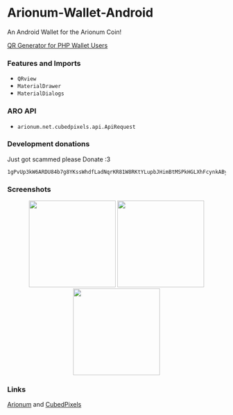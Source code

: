 # Arionum-Wallet-Android

An Android Wallet for the Arionum Coin!

[QR Generator for PHP Wallet Users][qr-generator]

### Features and Imports

- `QRview`
- `MaterialDrawer`
- `MaterialDialogs`

### ARO API

- `arionum.net.cubedpixels.api.ApiRequest`

### Development donations

Just got scammed please Donate :3

```
1gPvUp3kW6ARDU84b7g8YKssWhdfLadNqrKR81W8RKtYLupbJHimBtMSPkHGLXhFcynkABydovjiRUUCM3SZxCG
```

### Screenshots


<div align="center">
    <img src="https://media.discordapp.net/attachments/425761758934728714/428467544622628865/Screenshot_20180328-101617.png?width=380&height=676" width="200px"</img> 
    <img src="https://media.discordapp.net/attachments/425761758934728714/428478620856614942/Screenshot_20180328-110040.png" width="200px"</img> 
  <img src="https://media.discordapp.net/attachments/425761758934728714/429567778681389056/Screenshot_20180331-110836.png" width="200px"</img> 

</div>

### Links

[Arionum] and [CubedPixels]

[arionum]: https://arionum.com
[cubedpixels]: https://cubedpixels.net
[qr-generator]: https://cubedpixels.net/qr
